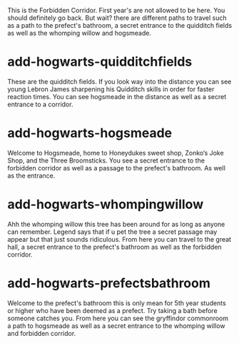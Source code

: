 This is the Forbidden Corridor. First year's are not allowed to be here. You should definitely go back. But wait? there are different paths to travel such as a path to the prefect's bathroom, a secret entrance to the quidditch fields as well as the whomping willow and hogsmeade.

# add-hogwarts-quidditchfields
These are the quidditch fields. If you look way into the distance you can see young Lebron James sharpening his Quidditch skills in order for faster reaction times. You can see hogsmeade in the distance as well as a secret entrance to a corridor.

# add-hogwarts-hogsmeade
Welcome to Hogsmeade, home to Honeydukes sweet shop, Zonko’s Joke Shop, and the Three Broomsticks. You see a secret entrance to the forbidden corridor as well as a passage to the prefect's bathroom. As well as the entrance.

# add-hogwarts-whompingwillow
Ahh the whomping willow this tree has been around for as long as anyone can remember. Legend says that if u pet the tree a secret passage may appear but that just sounds ridiculous. From here you can travel to the great hall, a secret entrance to the prefect's bathroom as well as the forbidden corridor.

# add-hogwarts-prefectsbathroom
Welcome to the prefect's bathroom this is only mean for 5th year students or higher who have been deemed as a prefect. Try taking a bath before someone catches you. From here you can see the gryffindor commonroom a path to hogsmeade as well as a secret entrance to the whomping willow and forbidden corridor.
